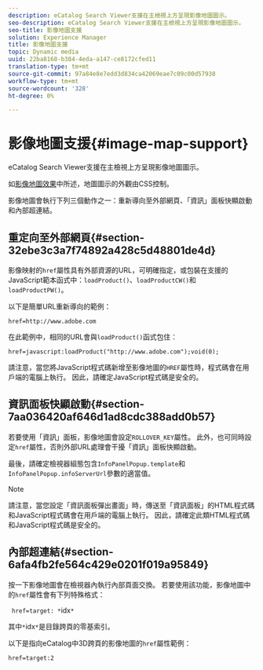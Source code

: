 ```yaml
---
description: eCatalog Search Viewer支援在主檢視上方呈現影像地圖圖示。
seo-description: eCatalog Search Viewer支援在主檢視上方呈現影像地圖圖示。
seo-title: 影像地圖支援
solution: Experience Manager
title: 影像地圖支援
topic: Dynamic media
uuid: 22ba8168-b384-4eda-a147-ce8172cfed11
translation-type: tm+mt
source-git-commit: 97a84e8e7edd3d834ca42069eae7c09c00d57938
workflow-type: tm+mt
source-wordcount: '328'
ht-degree: 0%

---
```



# 影像地圖支援{#image-map-support}

eCatalog Search Viewer支援在主檢視上方呈現影像地圖圖示。

如[影像地圖效果](../../c-html5-s7-aem-asset-viewers/c-html5-20-ecatalog-viewer-about/c-html5-20-ecatalog-viewer-customizingviewer/r-html5-ecatalog-viewer-20-customize-imagemapeffect.md#reference-261df27d1ed145c882b26b88e33a0289)中所述，地圖圖示的外觀由CSS控制。

影像地圖會執行下列三個動作之一：重新導向至外部網頁、「資訊」面板快顯啟動和內部超連結。

## 重定向至外部網頁{#section-32ebe3c3a7f74892a428c5d48801de4d}

影像映射的`href`屬性具有外部資源的URL，可明確指定，或包裝在支援的JavaScript範本函式中：`loadProduct()`、`loadProductCW()`和`loadProductPW()`。

以下是簡單URL重新導向的範例：

`href=http://www.adobe.com`

在此範例中，相同的URL會與`loadProduct()`函式包住：

`href=javascript:loadProduct("http://www.adobe.com");void(0);`

請注意，當您將JavaScript程式碼新增至影像地圖的`HREF`屬性時，程式碼會在用戶端的電腦上執行。 因此，請確定JavaScript程式碼是安全的。

## 資訊面板快顯啟動{#section-7aa036420af646d1ad8cdc388add0b57}

若要使用「資訊」面板，影像地圖會設定`ROLLOVER_KEY`屬性。 此外，也可同時設定`href`屬性，否則外部URL處理會干擾「資訊」面板快顯啟動。

最後，請確定檢視器組態包含`InfoPanelPopup.template`和`InfoPanelPopup.infoServerUrl`參數的適當值。

>[!NOTE]
>
>請注意，當您設定「資訊面板彈出畫面」時，傳送至「資訊面板」的HTML程式碼和JavaScript程式碼會在用戶端的電腦上執行。 因此，請確定此類HTML程式碼和JavaScript程式碼是安全的。

## 內部超連結{#section-6afa4fb2fe564c429e0201f019a95849}

按一下影像地圖會在檢視器內執行內部頁面交換。 若要使用該功能，影像地圖中的`href`屬性會有下列特殊格式：

` href=target: *`idx`*`

其中`*`idx`*`是目錄跨頁的零基索引。

以下是指向eCatalog中3D跨頁的影像地圖的`href`屬性範例：

`href=target:2`
